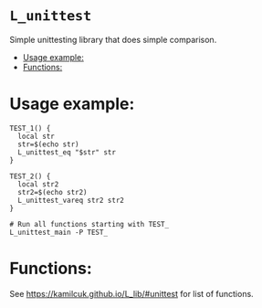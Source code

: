 # `L_unittest`

Simple unittesting library that does simple comparison.

<!-- vim-markdown-toc GFM -->

* [Usage example:](#usage-example)
* [Functions:](#functions)

<!-- vim-markdown-toc -->

# Usage example:

```
TEST_1() {
  local str
  str=$(echo str)
  L_unittest_eq "$str" str
}

TEST_2() {
  local str2
  str2=$(echo str2)
  L_unittest_vareq str2 str2
}

# Run all functions starting with TEST_
L_unittest_main -P TEST_
```

# Functions:

See https://kamilcuk.github.io/L_lib/#unittest for list of functions.

